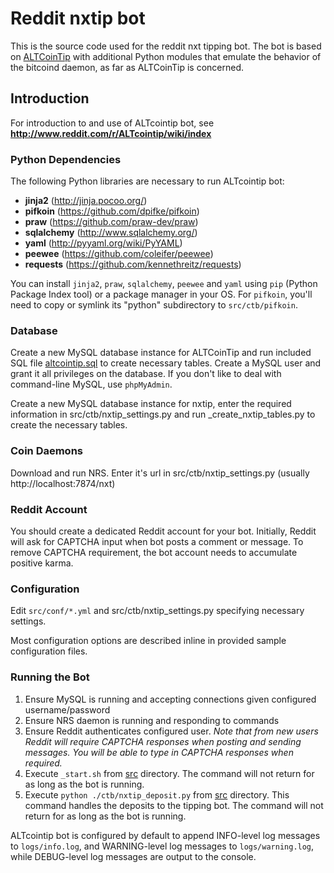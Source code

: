 # Reddit nxtip bot

This is the source code used for the reddit nxt tipping bot. The bot is based on [ALTCoinTip](https://github.com/vindimy/altcointip)
with additional Python modules that emulate the behavior of the bitcoind daemon, as far as ALTCoinTip is concerned.

## Introduction

For introduction to and use of ALTcointip bot, see __http://www.reddit.com/r/ALTcointip/wiki/index__

### Python Dependencies

The following Python libraries are necessary to run ALTcointip bot:

* __jinja2__ (http://jinja.pocoo.org/)
* __pifkoin__ (https://github.com/dpifke/pifkoin)
* __praw__ (https://github.com/praw-dev/praw)
* __sqlalchemy__ (http://www.sqlalchemy.org/)
* __yaml__ (http://pyyaml.org/wiki/PyYAML)
* __peewee__ (https://github.com/coleifer/peewee)
* __requests__ (https://github.com/kennethreitz/requests)

You can install `jinja2`, `praw`, `sqlalchemy`, `peewee` and `yaml` using `pip` (Python Package Index tool) or a package manager in your OS. For `pifkoin`, you'll need to copy or symlink its "python" subdirectory to `src/ctb/pifkoin`.

### Database

Create a new MySQL database instance for ALTCoinTip and run included SQL file [altcointip.sql](altcointip.sql) to create necessary tables. Create a MySQL user and grant it all privileges on the database. If you don't like to deal with command-line MySQL, use `phpMyAdmin`.

Create a new MySQL database instance for nxtip, enter the required information in src/ctb/nxtip_settings.py and run _create_nxtip_tables.py to create the necessary tables.

### Coin Daemons

Download and run NRS. Enter it's url in src/ctb/nxtip_settings.py (usually http://localhost:7874/nxt)

### Reddit Account

You should create a dedicated Reddit account for your bot. Initially, Reddit will ask for CAPTCHA input when bot posts a comment or message. To remove CAPTCHA requirement, the bot account needs to accumulate positive karma.

### Configuration

Edit `src/conf/*.yml` and src/ctb/nxtip_settings.py specifying necessary settings.

Most configuration options are described inline in provided sample configuration files.

### Running the Bot

1. Ensure MySQL is running and accepting connections given configured username/password
1. Ensure NRS daemon is running and responding to commands
1. Ensure Reddit authenticates configured user. _Note that from new users Reddit will require CAPTCHA responses when posting and sending messages. You will be able to type in CAPTCHA responses when required._
1. Execute `_start.sh` from [src](src/) directory. The command will not return for as long as the bot is running.
1. Execute `python ./ctb/nxtip_deposit.py` from [src](src/) directory. This command handles the deposits to the tipping bot. The command will not return for as long as the bot is running.

ALTcointip bot is configured by default to append INFO-level log messages to `logs/info.log`, and WARNING-level log messages to `logs/warning.log`, while DEBUG-level log messages are output to the console.

